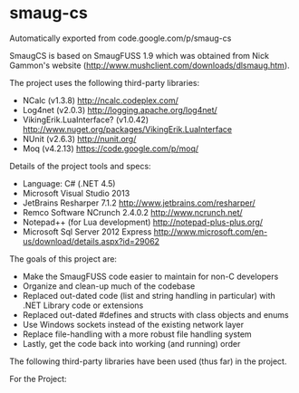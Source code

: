 # smaug-cs
Automatically exported from code.google.com/p/smaug-cs

SmaugCS is based on SmaugFUSS 1.9 which was obtained from Nick Gammon's website (http://www.mushclient.com/downloads/dlsmaug.htm).

The project uses the following third-party libraries:
 * NCalc (v1.3.8) http://ncalc.codeplex.com/
 * Log4net (v2.0.3) http://logging.apache.org/log4net/
 * VikingErik.LuaInterface? (v1.0.42) http://www.nuget.org/packages/VikingErik.LuaInterface
 * NUnit (v2.6.3) http://nunit.org/
 * Moq (v4.2.13) https://code.google.com/p/moq/

Details of the project tools and specs:
 * Language: C# (.NET 4.5)
 * Microsoft Visual Studio 2013
 * JetBrains Resharper 7.1.2 http://www.jetbrains.com/resharper/
 * Remco Software NCrunch 2.4.0.2 http://www.ncrunch.net/
 * Notepad++ (for Lua development) http://notepad-plus-plus.org/
 * Microsoft Sql Server 2012 Express http://www.microsoft.com/en-us/download/details.aspx?id=29062

The goals of this project are:
 * Make the SmaugFUSS code easier to maintain for non-C developers
 * Organize and clean-up much of the codebase
 * Replaced out-dated code (list and string handling in particular) with .NET Library code or extensions
 * Replaced out-dated #defines and structs with class objects and enums
 * Use Windows sockets instead of the existing network layer
 * Replace file-handling with a more robust file handling system
 * Lastly, get the code back into working (and running) order

The following third-party libraries have been used (thus far) in the project.

For the Project:



